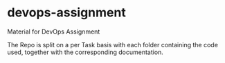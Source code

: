 # devops-assignment
Material for DevOps Assignment

The Repo is split on a per Task basis with each folder containing the code used, together with the corresponding documentation.
